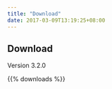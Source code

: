 ```yaml
---
title: "Download"
date: 2017-03-09T13:19:25+08:00
---
```

## Download

Version 3.2.0

{{% downloads %}}
